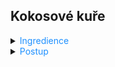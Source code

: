 ﻿## Kokosové kuře

<details>
<summary><span style="color:#1E90FF;">Ingredience</span></summary>

- Rýže
- Máslo
- 1 Cibule
- 500g kuřecích prsou
- 200g mrkve
- 200g zelené papriky
- 2 lžíce kari koření
- 150g bílé cibule (nakrájet najemno)
- 400g drcených loupaných rajčat v plechovce
- 400ml kokosového mléka
- sůl
- pepř
</details>

<details>
<summary><span style="color:#1E90FF;">Postup</span></summary>

1. Kuřecí maso očistěte a nakrájejte na nudličky.
2. Mrkev očistěte a nakrájejte na tenká kolečka.
3. Papriku očistěte a nakrájejte na větší kostky.
4. Cibuli nakrájejte na jemno.
5. V hlubší pánvi rozpalte máslo na středním plameni. 

    Následně do pánve přidejte cibuli a restujte ji 3–4 minuty stále na středním plameni. 
6. K cibuli přidejte kuřecí maso, papriku, mrkev, kari koření, sůl a pepř a vše restujte dalších 4–5 minut.
7. Nakonec ztlumte plamen na mírný stupeň, do pánve přilijte rajčata a kokosové mléko, pánev přiklopte pokličkou a směs vařte 25–27 minut.
</details>
